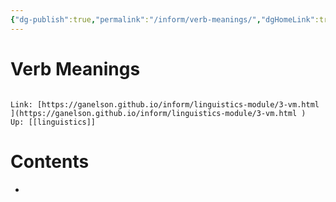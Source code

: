```yaml
---
{"dg-publish":true,"permalink":"/inform/verb-meanings/","dgHomeLink":true,"dgPassFrontmatter":false}
---
```


# Verb Meanings
```ad-info

Link: [https://ganelson.github.io/inform/linguistics-module/3-vm.html ](https://ganelson.github.io/inform/linguistics-module/3-vm.html )
Up: [[linguistics]]
```

# Contents
- 